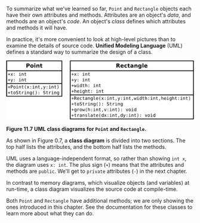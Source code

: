 To summarize what we've learned so far, `Point` and `Rectangle` objects each have their own attributes and methods.
Attributes are an object's *data*, and methods are an object's *code*.
An object's *class* defines which attributes and methods it will have.


In practice, it's more convenient to look at high-level pictures than to examine the details of source code.
**Unified Modeling Language** (UML) defines a standard way to summarize the design of a class.

![Figure 11.7 UML class diagrams for `Point` and `Rectangle`.](figs/point-rect.jpg)

**Figure 11.7 UML class diagrams for `Point` and `Rectangle`.**


As shown in Figure 0.7, a **class diagram** is divided into two sections.
The top half lists the attributes, and the bottom half lists the methods.


UML uses a language-independent format, so rather than showing `int x`, the diagram uses `x: int`.
The plus sign (`+`) means that the attributes and methods are `public`.
We'll get to `private` attributes (`-`) in the next chapter.

In contrast to memory diagrams, which visualize objects (and variables) at run-time, a class diagram visualizes the source code at compile-time.

Both `Point` and `Rectangle` have additional methods; we are only showing the ones introduced in this chapter.
See the documentation for these classes to learn more about what they can do.